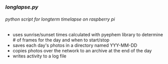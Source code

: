 ### *longlapse.py*

###### python script for longterm timelapse on raspberry pi

- uses sunrise/sunset times calculated with pyephem library to determine # of frames for the day and when to start/stop
- saves each day's photos in a directory named YYY-MM-DD
- copies photos over the network to an archive at the end of the day
- writes activity to a log file

